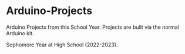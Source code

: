 # Arduino-Projects
Arduino Projects from this School Year. Projects are built via the normal Arduino kit.

Sophomore Year at High School (2022-2023).
